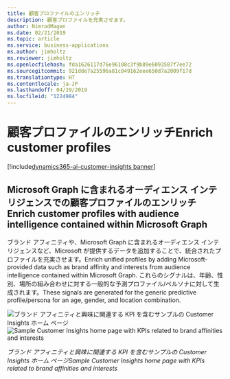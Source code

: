 ```yaml
---
title: 顧客プロファイルのエンリッチ
description: 顧客プロファイルを充実させます。
author: NimrodMagen
ms.date: 02/21/2019
ms.topic: article
ms.service: business-applications
ms.author: jimholtz
ms.reviewer: jimholtz
ms.openlocfilehash: fda1626117d76e96108c3f9b89e6093587f7ee72
ms.sourcegitcommit: 921dde7a25596a81c049162eee650d7a2009f17d
ms.translationtype: HT
ms.contentlocale: ja-JP
ms.lasthandoff: 04/29/2019
ms.locfileid: "1224984"
---
```

# <a name="enrich-customer-profiles"></a><span data-ttu-id="a9133-103">顧客プロファイルのエンリッチ</span><span class="sxs-lookup"><span data-stu-id="a9133-103">Enrich customer profiles</span></span>
[!include[dynamics365-ai-customer-insights banner](../../includes/dynamics365-ai-customer-insights.md)]


## <a name="enrich-customer-profiles-with-audience-intelligence-contained-within-microsoft-graph"></a><span data-ttu-id="a9133-104">Microsoft Graph に含まれるオーディエンス インテリジェンスでの顧客プロファイルのエンリッチ</span><span class="sxs-lookup"><span data-stu-id="a9133-104">Enrich customer profiles with audience intelligence contained within Microsoft Graph</span></span> 

<span data-ttu-id="a9133-105">ブランド アフィニティや、Microsoft Graph に含まれるオーディエンス インテリジェンスなど、Microsoft が提供するデータを追加することで、統合されたプロファイルを充実させます。</span><span class="sxs-lookup"><span data-stu-id="a9133-105">Enrich unified profiles by adding Microsoft-provided data such as brand affinity and interests from audience intelligence contained within Microsoft Graph.</span></span> <span data-ttu-id="a9133-106">これらのシグナルは、年齢、性別、場所の組み合わせに対する一般的な予測プロファイル/ペルソナに対して生成されます。</span><span class="sxs-lookup"><span data-stu-id="a9133-106">These signals are generated for the generic predictive profile/persona for an age, gender, and location combination.</span></span>  

<span data-ttu-id="a9133-107">![ブランド アフィニティと興味に関連する KPI を含むサンプルの Customer Insights ホーム ページ](media/enrich-customer-profiles.png "ブランド アフィニティと興味に関連する KPI を含むサンプルの Customer Insights ホーム ページ")</span><span class="sxs-lookup"><span data-stu-id="a9133-107">![Sample Customer Insights home page with KPIs related to brand affinities and interests](media/enrich-customer-profiles.png "Sample Customer Insights home page with KPIs related to brand affinities and interests")</span></span>

<span data-ttu-id="a9133-108">*ブランド アフィニティと興味に関連する KPI を含むサンプルの Customer Insights ホーム ページ*</span><span class="sxs-lookup"><span data-stu-id="a9133-108">*Sample Customer Insights home page with KPIs related to brand affinities and interests*</span></span>
